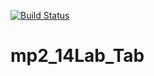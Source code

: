 
[![Build Status](https://travis-ci.org/NarParahat/mp2_14Lab_Tab.svg?branch=main)](https://travis-ci.org/NarParahat/mp2_14Lab_Tab)
# mp2_14Lab_Tab